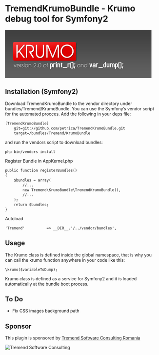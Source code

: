 # TremendKrumoBundle - Krumo debug tool for Symfony2

![TremendKrumoBundle](https://github.com/petrica/TremendKrumoBundle/raw/master/Resources/doc/images/krumo.jpg)

## Installation (Symfony2)

Download TremendKrumoBundle to the vendor directory under bundles/Tremend/KrumoBundle.
You can use the Symfony’s vendor script for the automated procces. Add the following in your deps file:

    [TremendKrumoBundle]
        git=git://github.com/petrica/TremendKrumoBundle.git
        target=/bundles/Tremend/KrumoBundle

and run the vendors script to download bundles:

    php bin/vendors install

Register Bundle in AppKernel.php

    public function registerBundles()
    {
        $bundles = array(
            //...
            new Tremend\KrumoBundle\TremendKrumoBundle(),
            //...
        );
        return $bundles;
    }


Autoload

    'Tremend'          => __DIR__.'/../vendor/bundles',


## Usage

The Krumo class is defined inside the global namespace, that is why you can call the krumo function anywhere in your code like this:

    \krumo($variableToDump);

Krumo class is defined as a service for Symfony2 and it is loaded automatically at the bundle boot process.

## To Do

- Fix CSS images background path

## Sponsor

This plugin is sponsored by [Tremend Software Consulting Romania](http://www.tremend.ro)

![Tremend Software Consulting](http://www.tremend.ro/sites/all/themes/tremend/images/logo.png)

